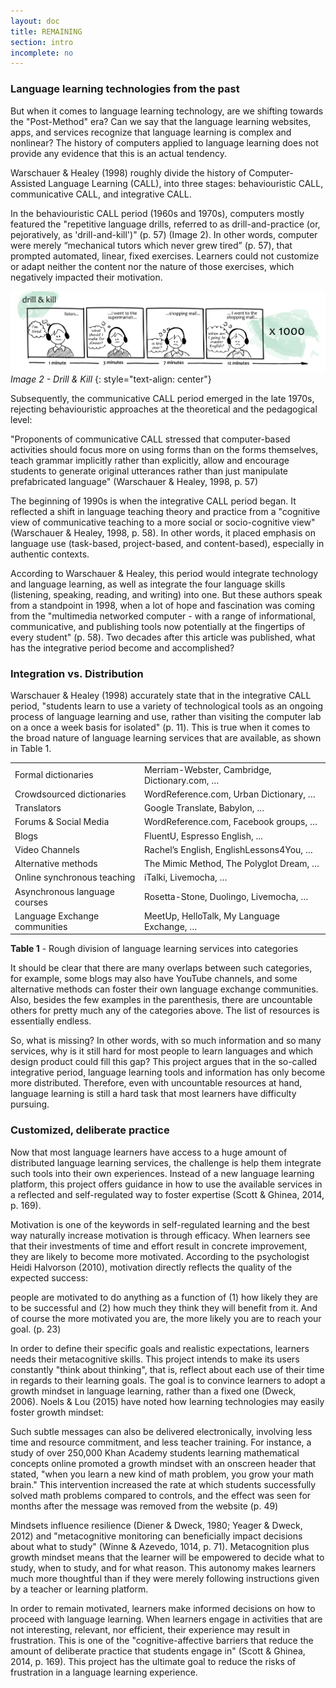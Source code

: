 ```yaml
---
layout: doc
title: REMAINING
section: intro
incomplete: no
---
```



### Language learning technologies from the past

But when it comes to language learning technology, are we shifting towards the "Post-Method" era? Can we say that the language learning websites, apps, and services recognize that language learning is complex and nonlinear? The history of computers applied to language learning does not provide any evidence that this is an actual tendency. 

Warschauer & Healey (1998) roughly divide the history of Computer-Assisted Language Learning (CALL), into three stages: behaviouristic CALL, communicative CALL, and integrative CALL.

In the behaviouristic CALL period (1960s and 1970s), computers mostly featured the "repetitive language drills, referred to as drill-and-practice (or, pejoratively, as 'drill-and-kill')" (p. 57) (Image 2). In other words, computer were merely “mechanical tutors which never grew tired” (p. 57), that prompted automated, linear, fixed exercises. Learners could not customize or adapt neither the content nor the nature of those exercises, which negatively impacted their motivation.

[![Image 2 - Drill & Kill](/images/doc1-intro-drills.jpg)](/images/doc1-intro-drills.jpg)
_Image 2 - Drill & Kill_
{: style="text-align: center"}

Subsequently, the communicative CALL period emerged in the late 1970s, rejecting behaviouristic approaches at the theoretical and the pedagogical level:

"Proponents of communicative CALL stressed that computer-based activities should focus more on using forms than on the forms themselves, teach grammar implicitly rather than explicitly, allow and encourage students to generate original utterances rather than just manipulate prefabricated language" (Warschauer & Healey, 1998, p. 57)

The beginning of 1990s is when the integrative CALL period began. It reflected a shift in language teaching theory and practice from a "cognitive view of communicative teaching to a more social or socio-cognitive view" (Warschauer & Healey, 1998, p. 58). In other words, it placed emphasis on language use (task-based, project-based, and content-based), especially in authentic contexts.

According to Warschauer & Healey, this period would integrate technology and language learning, as well as integrate the four language skills (listening, speaking, reading, and writing) into one. But these authors speak from a standpoint in 1998, when a lot of hope and fascination was coming from the "multimedia networked computer - with a range of informational, communicative, and publishing tools now potentially at the fingertips of every student" (p. 58).  Two decades after this article was published, what has the integrative period become and accomplished?

### Integration vs. Distribution

Warschauer & Healey (1998) accurately state that in the integrative CALL period, "students learn to use a variety of technological tools as an ongoing process of language learning and use, rather than visiting the computer lab on a once a week basis for isolated" (p. 11). This is true when it comes to the broad nature of language learning services that are available, as shown in Table 1.

<table>
  <tr class="diff">
    <td class="title">Formal dictionaries </td>
    <td>Merriam-Webster, Cambridge, Dictionary.com, …</td>
  </tr>
  <tr>
    <td class="title">Crowdsourced dictionaries </td>
    <td>WordReference.com, Urban Dictionary, …</td>
  </tr>
  <tr class="diff">
    <td class="title">Translators</td>
    <td>Google Translate, Babylon, …</td>
  </tr>
  <tr>
    <td class="title">Forums & Social Media </td>
    <td>WordReference.com, Facebook groups, …</td>
  </tr>
  <tr class="diff">
    <td class="title">Blogs</td>
    <td>FluentU, Espresso English, ...</td>
  </tr>
  <tr>
    <td class="title">Video Channels </td>
    <td>Rachel’s English, EnglishLessons4You, …</td>
  </tr>
  <tr class="diff">
    <td class="title">Alternative methods </td>
    <td>The Mimic Method, The Polyglot Dream, …</td>
  </tr>
  <tr>
    <td class="title">Online synchronous teaching </td>
    <td>iTalki, Livemocha, …</td>
  </tr>
  <tr class="diff">
    <td class="title">Asynchronous language courses </td>
    <td>Rosetta-Stone, Duolingo, Livemocha, …</td>
  </tr>
  <tr>
    <td class="title">Language Exchange communities </td>
    <td>MeetUp, HelloTalk, My Language Exchange, …</td>
  </tr>
</table>


**Table 1** - Rough division of language learning services into categories

It should be clear that there are many overlaps between such categories, for example, some blogs may also have YouTube channels, and some alternative methods can foster their own language exchange communities. Also, besides the few examples in the parenthesis, there are uncountable others for pretty much any of the categories above. The list of resources is essentially endless.

So, what is missing? In other words, with so much information and so many services, why is it still hard for most people to learn languages and which design product could fill this gap? This project argues that in the so-called integrative period, language learning tools and information has only become more distributed. Therefore, even with uncountable resources at hand, language learning is still a hard task that most learners have difficulty pursuing.

### Customized, deliberate practice

Now that most language learners have access to a huge amount of distributed language learning services, the challenge is help them integrate such tools into their own experiences. Instead of a new language learning platform, this project offers guidance in how to use the available services in a reflected and self-regulated way to foster expertise (Scott & Ghinea, 2014, p. 169).

Motivation is one of the keywords in self-regulated learning and the best way naturally increase motivation is through efficacy. When learners see that their investments of time and effort result in concrete improvement, they are likely to become more motivated. According to the psychologist Heidi Halvorson (2010), motivation directly reflects the quality of the expected success:

people are motivated to do anything as a function of (1) how likely they are to be successful and (2) how much they think they will benefit from it. And of course the more motivated you are, the more likely you are to reach your goal. (p. 23)

In order to define their specific goals and realistic expectations, learners needs their metacognitive skills. This project intends to make its users constantly "think about thinking", that is, reflect about each use of their time in regards to their learning goals. The goal is to convince learners to adopt a growth mindset in language learning, rather than a fixed one (Dweck, 2006). Noels & Lou (2015) have noted how learning technologies may easily foster growth mindset:

Such subtle messages can also be delivered electronically, involving less time and resource commitment, and less teacher training. For instance, a study of over 250,000 Khan Academy students learning mathematical concepts online promoted a growth mindset with an onscreen header that stated, "when you learn a new kind of math problem, you grow your math brain." This intervention increased the rate at which students successfully solved math problems compared to controls, and the effect was seen for months after the message was removed from the website (p. 49)

Mindsets influence resilience (Diener & Dweck, 1980; Yeager & Dweck, 2012) and "metacognitive monitoring can beneficially impact decisions about what to study" (Winne & Azevedo, 1014, p. 71). Metacognition plus growth mindset means that the learner will be empowered to decide what to study, when to study, and for what reason. This autonomy makes learners much more thoughtful than if they were merely following instructions given by a teacher or learning platform.

In order to remain motivated, learners make informed decisions on how to proceed with language learning. When learners engage in activities that are not interesting, relevant, nor efficient, their experience may result in frustration. This is one of the "cognitive-affective barriers that reduce the amount of deliberate practice that students engage in" (Scott & Ghinea, 2014, p. 169). This project has the ultimate goal to reduce the risks of frustration in a language learning experience.
